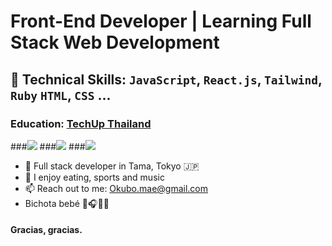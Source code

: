   # Front-End Developer | Learning Full Stack Web Development
  ## 🧰 Technical Skills: `JavaScript`, `React.js`, `Tailwind`, `Ruby` `HTML`, `CSS` ...
  ### Education: [TechUp Thailand](https://www.techupth.com)
    
###[<img src="https://img.shields.io/badge/linkedin-%230077B5.svg?&style=for-the-badge&logo=linkedin&logoColor=white" />](https://www.linkedin.com/in/hazuki-okubo-8a8148262/)
###[<img src="https://img.shields.io/badge/github-%2312100E.svg?&style=for-the-badge&logo=github&logoColor=white&color=black" />](https://github.com/Maeokubo)
###[<img src="https://img.shields.io/badge/instagram-%2312100E.svg?&style=for-the-badge&logo=instagram&color=405DE6" />](https://instagram.com/okubo___?igshid=NzZlODBkYWE4Ng%3D%3D&utm_source=qr) 


- 🏢 Full stack developer in Tama, Tokyo 🇯🇵
- 🔮 I enjoy eating, sports and music 
- 📫 Reach out to me: Okubo.mae@gmail.com
- Bichota bebé 💯🎧💪🏼
#### Gracias, gracias. 


